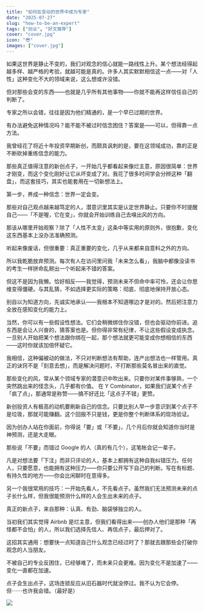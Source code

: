 ```yaml
---
title: "如何在变动的世界中成为专家"
date: "2025-07-27"
slug: "how-to-be-an-expert"
tags: ["创业", "好文推荐"]
cover: "cover.jpg"
icon: "😎"
images: ["cover.jpg"]
---
```

如果这世界是静止不变的，我们对观念的信心就能一路线性上升。某个想法经得起越多样、越严格的考验，就越可能是真的。许多人其实默默相信这一点——对「人性」这种变化不大的领域来说，这么想或许没错。



但对那些会变的东西——也就是几乎所有其他事物——你就不能再这样信任自己的判断了。



专家之所以会错，往往是因为他们精通的，是一个早已过期的世界。



有办法避免这种情况吗？能不能不被过时信念困住？答案是——可以，但得靠一点方法。



我曾经花了将近十年投资早期新创，而颇具讽刺的是，要在这领域成功，靠的正是不断砍掉重练信念的能力。



那些真正值得注意的新创点子，一开始几乎都看起来像烂主意，原因很简单：世界才刚变，而这个变化刚好让它从坏变成了对。我花了很多时间学会分辨这种「翻盘」，而这套技巧，其实也能套用在一切新想法上。



第一步，养成一种信念：世界一定会变。



那些对自己观点越来越笃定的人，潜意识里其实是认定世界静止。只要你不时提醒自己——「不是喔，它在变」，你就会开始训练自己去嗅出风的方向。



那该从哪里开始观察？除了「人性不太变」这条中等实用的原则外，很抱歉，变化这东西基本上没办法准确预测。



听起来像废话，但很重要：真正重要的变化，几乎从来都来自意料之外的方向。



所以我乾脆放弃预测。每次有人在访问里问我「未来怎么看」，我脑中都像没读书的考生一样拼命乱掰出一个听起来不错的答案。



但这不是因为我懒。恰好相反——我觉得，预测未来不但命中率可怜，还会让你思维变得僵硬。与其乱猜，不如选择更实际的策略：彻底、彻底地保持开放心态。



别自以为知道方向，先诚实地承认——我根本不知道哪边才是对的。然后把注意力全放在感知变化的能力上。



当然，你可以有一些假设性想法。它们会稍微绑住你没错，但也会驱动你前进。追东西是会让人兴奋的，猜答案也是。但你得非常有纪律，不让这些假设变成执念。
一旦别人开始把某个想法跟你绑在一起，那个想法就更可能变成你想相信的东西——这时你就该加倍怀疑它。



我相信，这种偏被动的做法，不只对判断想法有帮助，连产出想法也一样管用。真正的诀窍不是「刻意去想」，而是解决问题时，不打断那些莫名冒出来的直觉。



那些变化的风，常从某个领域专家的潜意识中吹出来。只要你对某件事够熟，一个突然跳出来的怪念头，几乎都有价值。
在 Y Combinator，如果我们说某个点子「疯了点」，那通常是称赞——搞不好还比「这点子不错」更赞。



新创投资人有极高的动机要刷新自己的信念。只要比别人早一步意识到某个点子不是垃圾，那就可能赚翻。这个回报不只是钱，更是你整个判断体系的现场验证。



因为创办人站在你面前，你得说「要」或「不要」，几个月后你就会知道你当时是神预测，还是大走眼。



那些说「不要」而错过 Google 的人（真的有几个），这笔帐会记一辈子。



凡是对想法要「下注」而非只评论的人，基本上都拥有这种自我纠错压力。任何人，只要愿意，也能拥有这种压力——你只要公开写下自己的判断。写在有标题、有持久性的地方——你会比闲聊时在意得多。



另一个我很常用的技巧：一开始先看人，不先看点子。虽然我们无法预测未来的点子长什么样，但我很能预测什么样的人会生出未来的点子。



真正的新点子，来自那种：认真、有劲、脑袋够独立的人。



当初我们其实觉得 Airbnb 是烂主意，但我们看得出来——创办人他们是那种「再怪都不会怕」的人，所以我们选择先信人、再信点子，最后押对了。



这招其实通用：想要快一点知道自己什么观念已经过时了？那就去跟那些会打破你观念的人当朋友。



不被自己的专业反困住，已经够难了，而未来只会更难。因为变化不是加速了——变化一直都在加速。



点子会生出点子，这场连锁反应从旧石器时代就没停过。我不认为它会停。
但⋯⋯也许我会错。（最好是）




![](https://prod-files-secure.s3.us-west-2.amazonaws.com/112d0858-5090-4d34-a606-b75eb8d65fd2/46476355-9cf3-4e99-9b7a-3531bc426380/1000202064.png?X-Amz-Algorithm=AWS4-HMAC-SHA256&X-Amz-Content-Sha256=UNSIGNED-PAYLOAD&X-Amz-Credential=ASIAZI2LB466QRUZTGO6%2F20250830%2Fus-west-2%2Fs3%2Faws4_request&X-Amz-Date=20250830T054253Z&X-Amz-Expires=3600&X-Amz-Security-Token=IQoJb3JpZ2luX2VjEHUaCXVzLXdlc3QtMiJIMEYCIQDJfiPbHBz9BDfF6DvM0r3trwVLbMM2eV21Me805qKj6gIhALToYz3Eif6dWyYEHlEVfXXe7X1kLT%2FNrzZFhs9nTxFHKogECM7%2F%2F%2F%2F%2F%2F%2F%2F%2F%2FwEQABoMNjM3NDIzMTgzODA1Igx4MC0ccRROeorr%2F1Qq3APT%2FdjAKyqY6%2BcgH55Wa6X8zIFpeO0p86jm5PTxoXHHN6bZhnXAl9B4QgtejVJUMY4mdATTMd9xpg49KLYR0jCmQmVkhe3uFCCD394s0vdNV%2By17tcphkq1RcXRLcarV5JKLX6Ow4kvaKVjxSVB3RBGLjBOgkVhadTfEl9EMNpAH5VnS%2F8Tqs2UHrURymDySplR8dRW%2BccT6YicIQsG0j30Ph9t8pTVDoiFVDqhVS7GocTxXF74xvW2z%2FJoujWuhDIrrTutaPZGdvE6dSBByxGTvXR67XiIkftlM59b61bQBZ9CoSfjQxqH2i2%2Ffj9s9ainpIs7SyWMwOkqX1BHDqepAK4UEN4p3MHGOr0aPpkqbaPnbX%2FQub1Mq2TjUzJ1zsH%2FUZv4MVA3BozPB%2BT0oKNgbU0TkDKlhfWxUJlsSCun2kc4PysPoCaANBjXXTJ9c1zWSQsUstqhV1E4sGvqLGqjVTqQ8QhScInrz5ch4q7xooqCKQpJqMKpgsArQcppsqkeUVGevsk9Ap%2Fm6HRVYCqLioivyV1g62KJuXhDjQgaOtJt3P16RqhIkncm6rwWnFXAf0oTvjKM9u3z29kQxRg3YTxxOLTeLbyhQY3HKZR5gorckuzFMhs8eslQPzDCgMrFBjqkAUcfo5BC1a1lWPpkBjaiTBnUji1%2FU1%2FfzhANnIoLWrhRUrWewj5KDO8hA%2FvN03T4nZELFEs67N9amccKo2oxC%2BD1IGawPhjLhk6yaeJNNB1JGoSnpyuEAvo3aQr7U3DO6lhMXn6gz9k7yeb%2F%2BiCmRwMQ02yE5h2C%2BKNCsHPcDqdEAnIsi7VgS1dWlGIAyezpUS3eyb1R2N3y%2F0LgH0LUVILVbsR%2B&X-Amz-Signature=f3f5cc44166ce73ffb525a69c1c7ef47782d1429194d7169b2db5d2ec2ed64ed&X-Amz-SignedHeaders=host&x-amz-checksum-mode=ENABLED&x-id=GetObject)

